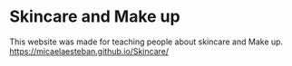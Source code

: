 # Skincare and Make up

This website was made for teaching people about skincare and Make up. https://micaelaesteban.github.io/Skincare/

